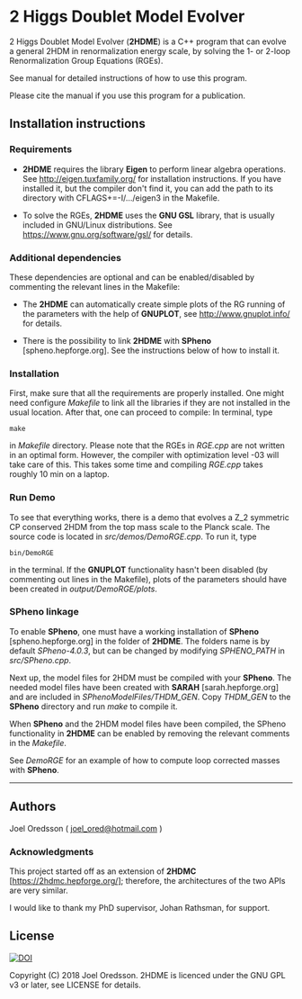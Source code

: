 # 2 Higgs Doublet Model Evolver

2 Higgs Doublet Model Evolver (**2HDME**) is a C++ program that can evolve a general
2HDM in renormalization energy scale, by solving the 1- or 2-loop 
Renormalization Group Equations (RGEs).

See manual for detailed instructions of how to use this program.

Please cite the manual if you use this program for a publication.

## Installation instructions

### Requirements 

* **2HDME** requires the library **Eigen** to perform linear algebra operations.
See http://eigen.tuxfamily.org/ for installation instructions.
If you have installed it, but the compiler don't find it, you can add the path
to its directory with 
  CFLAGS+=-I/.../eigen3 
in the Makefile.

* To solve the RGEs, **2HDME** uses the **GNU GSL** library, that is usually included in
GNU/Linux distributions. See https://www.gnu.org/software/gsl/ for details.

### Additional dependencies

These dependencies are optional and can be enabled/disabled by commenting the
relevant lines in the Makefile:

* The **2HDME** can automatically create simple plots of the RG running of the 
parameters with the help of **GNUPLOT**, see http://www.gnuplot.info/ for details.

* There is the possibility to link **2HDME** with **SPheno** [spheno.hepforge.org].
See the instructions below of how to install it.

### Installation

First, make sure that all the requirements are properly installed.
One might need configure *Makefile* to link all the libraries if they are not installed
in the usual location. After that, one can proceed to compile: In terminal, type
```
make
```
in *Makefile* directory. Please note that the RGEs in *RGE.cpp* are not written in an 
optimal form. However, the compiler with optimization level -03 will take care
of this. This takes some time and compiling *RGE.cpp* takes roughly 10 min on a laptop.

### Run Demo

To see that everything works, there is a demo that evolves a Z_2 symmetric CP 
conserved 2HDM from the top mass scale to the Planck scale. The source code is located in *src/demos/DemoRGE.cpp*.
To run it, type
```
bin/DemoRGE
```
in the terminal.
If the **GNUPLOT** functionality hasn't been disabled (by commenting out lines in
the Makefile), plots of the parameters should have been created in 
*output/DemoRGE/plots*.

### SPheno linkage

To enable **SPheno**, one must have a working installation of **SPheno** [spheno.hepforge.org] 
in the folder of **2HDME**. The folders name is by default *SPheno-4.0.3*, but can be changed by 
modifying *SPHENO_PATH* in *src/SPheno.cpp*. 

Next up, the model files for 2HDM must be compiled with your **SPheno**. The needed
model files have been created with **SARAH** [sarah.hepforge.org] and are included 
in *SPhenoModelFiles/THDM_GEN*. Copy *THDM_GEN* to the **SPheno** directory and run
*make* to compile it.

When **SPheno** and the 2HDM model files have been compiled, the SPheno functionality
in **2HDME** can be enabled by removing the relevant comments in the *Makefile*.

See *DemoRGE* for an example of how to compute loop corrected masses with **SPheno**. 

********************************************************************************

## Authors

Joel Oredsson ( joel_ored@hotmail.com )

### Acknowledgments 

This project started off as an extension of **2HDMC** [https://2hdmc.hepforge.org/];
therefore, the architectures of the two APIs are very similar. 

I would like to thank my PhD supervisor, Johan Rathsman, for support.

## License

[![DOI](https://zenodo.org/badge/149639202.svg)](https://zenodo.org/badge/latestdoi/149639202)

Copyright (C) 2018 Joel Oredsson.
2HDME is licenced under the GNU GPL v3 or later, see LICENSE for details.




